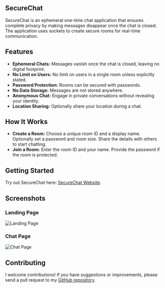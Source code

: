 ## SecureChat

SecureChat is an ephemeral one-time chat application that ensures complete privacy by making messages disappear once the chat is closed. The application uses sockets to create secure rooms for real-time communication.

## Features

- **Ephemeral Chats:** Messages vanish once the chat is closed, leaving no digital footprint.
- **No Limit on Users:** No limit on users in a single room unless explicitly stated.
- **Password Protection:** Rooms can be secured with passwords.
- **No Data Storage:** Messages are not stored anywhere.
- **Anonymous Chat:** Engage in private conversations without revealing your identity.
- **Location Sharing:** Optionally share your location during a chat.

## How It Works

- **Create a Room:** Choose a unique room ID and a display name. Optionally set a password and room size. Share the details with others to start chatting.
- **Join a Room:** Enter the room ID and your name. Provide the password if the room is protected.

## Getting Started

Try out SecureChat here: [SecureChat Website](https://www.securechat.world/).

## Screenshots

### Landing Page
![Landing Page](/img/img-1)

### Chat Page
![Chat Page](/img/img-2)

## Contributing

I welcome contributions! If you have suggestions or improvements, please send a pull request to my [GitHub repository](https://github.com/vishnugamini/SecureChat).
